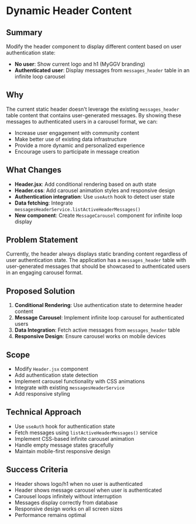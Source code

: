 # Dynamic Header Content

## Summary
Modify the header component to display different content based on user authentication state:
- **No user**: Show current logo and h1 (MyGGV branding)
- **Authenticated user**: Display messages from `messages_header` table in an infinite loop carousel

## Why
The current static header doesn't leverage the existing `messages_header` table content that contains user-generated messages. By showing these messages to authenticated users in a carousel format, we can:
- Increase user engagement with community content
- Make better use of existing data infrastructure
- Provide a more dynamic and personalized experience
- Encourage users to participate in message creation

## What Changes
- **Header.jsx**: Add conditional rendering based on auth state
- **Header.css**: Add carousel animation styles and responsive design
- **Authentication integration**: Use `useAuth` hook to detect user state
- **Data fetching**: Integrate `messagesHeaderService.listActiveHeaderMessages()`
- **New component**: Create `MessageCarousel` component for infinite loop display

## Problem Statement
Currently, the header always displays static branding content regardless of user authentication state. The application has a `messages_header` table with user-generated messages that should be showcased to authenticated users in an engaging carousel format.

## Proposed Solution
1. **Conditional Rendering**: Use authentication state to determine header content
2. **Message Carousel**: Implement infinite loop carousel for authenticated users
3. **Data Integration**: Fetch active messages from `messages_header` table
4. **Responsive Design**: Ensure carousel works on mobile devices

## Scope
- Modify `Header.jsx` component
- Add authentication state detection
- Implement carousel functionality with CSS animations
- Integrate with existing `messagesHeaderService`
- Add responsive styling

## Technical Approach
- Use `useAuth` hook for authentication state
- Fetch messages using `listActiveHeaderMessages()` service
- Implement CSS-based infinite carousel animation
- Handle empty message states gracefully
- Maintain mobile-first responsive design

## Success Criteria
- Header shows logo/h1 when no user is authenticated
- Header shows message carousel when user is authenticated
- Carousel loops infinitely without interruption
- Messages display correctly from database
- Responsive design works on all screen sizes
- Performance remains optimal
